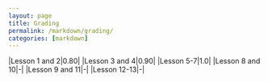 ```yaml
---
layout: page
title: Grading
permalink: /markdown/grading/
categories: [markdown]
---
```


|Lesson 1 and 2|0.80|
|Lesson 3 and 4|0.90|
|Lesson 5-7|1.0|
|Lesson 8 and 10|-|
|Lesson 9 and 11|-|
|Lesson 12-13|-|